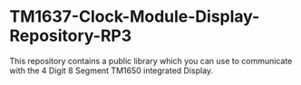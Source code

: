 # TM1637-Clock-Module-Display-Repository-RP3
This repository contains a public library which you can use to communicate with the 4 Digit 8 Segment TM1650 integrated Display.
